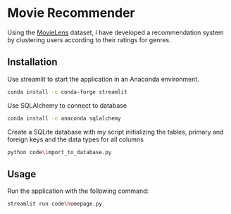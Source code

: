 # Movie Recommender

Using the [MovieLens](https://grouplens.org/datasets/movielens/) dataset, I have developed a recommendation system by clustering users according to their ratings for genres.

## Installation

Use streamlit to start the application in an Anaconda environment.

```bash
conda install -c conda-forge streamlit
```
Use SQLAlchemy to connect to database
```bash
conda install -c anaconda sqlalchemy
```
Create a SQLite database with my script initializing the tables, primary and foreign keys and the data types for all columns
```bash
python code\import_to_database.py
```

## Usage
Run the application with the following command:
```bash
streamlit run code\homepage.py
```


